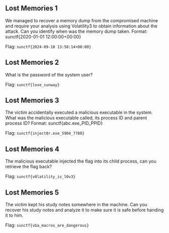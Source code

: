 ## Lost Memories 1
We managed to recover a memory dump from the compromised machine and require your analysis using Volatility3 to obtain information about the attack. Can you identify when was the memory dump taken. Format: sunctf{2020-01-01 12:00:00+00:00}

Flag: `sunctf{2024-09-10 13:58:14+00:00}`

## Lost Memories 2
What is the password of the system user?

Flag: `sunctf{love_sunway}`

## Lost Memories 3
The victim accidentally executed a malicious executable in the system. What was the malicious executable called, its process ID and parent process ID? Format: sunctf{abc.exe_PID_PPID}

Flag: `sunctf{inject0r.exe_5904_7780}`

## Lost Memories 4
The malicious executable injected the flag into its child process, can you retrieve the flag back?

Flag: `sunctf{v0latility_is_l0v3}`

## Lost Memories 5
The victim kept his study notes somewhere in the machine. Can you recover his study notes and analyze it to make sure it is safe before handing it to him.

Flag: `sunctf{vba_macros_are_dangerous}`
